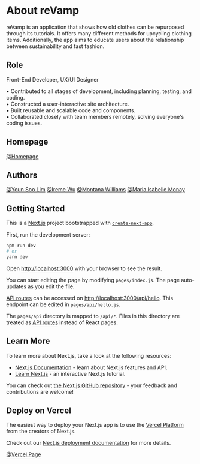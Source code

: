 # About reVamp

reVamp is an application that shows how old clothes can be repurposed through its tutorials. It offers many different methods for upcycling clothing items. Additionally, the app aims to educate users about the relationship between sustainability and fast fashion.


## Role

Front-End Developer, UX/UI Designer

• Contributed to all stages of development, including planning, testing, and coding.<br>
• Constructed a user-interactive site architecture.<br>
• Built reusable and scalable code and components.<br>
• Collaborated closely with team members remotely, solving everyone's coding issues.<br>


## Homepage
[@Homepage](https://revamp-yslim.vercel.app/)


## Authors

[@Youn Soo Lim](https://www.linkedin.com/in/younsoo-lim)
[@Ireme Wu](https://www.linkedin.com/in/irenewuu/)
[@Montana Williams](https://www.instagram.com/montanaawilliams/?hl=en)
[@Maria Isabelle Monay](https://www.linkedin.com/in/maria-isabelle-monay-a11610150/)



## Getting Started


This is a [Next.js](https://nextjs.org/) project bootstrapped with [`create-next-app`](https://github.com/vercel/next.js/tree/canary/packages/create-next-app).

First, run the development server:

```bash
npm run dev
# or
yarn dev
```

Open [http://localhost:3000](http://localhost:3000) with your browser to see the result.

You can start editing the page by modifying `pages/index.js`. The page auto-updates as you edit the file.

[API routes](https://nextjs.org/docs/api-routes/introduction) can be accessed on [http://localhost:3000/api/hello](http://localhost:3000/api/hello). This endpoint can be edited in `pages/api/hello.js`.

The `pages/api` directory is mapped to `/api/*`. Files in this directory are treated as [API routes](https://nextjs.org/docs/api-routes/introduction) instead of React pages.

## Learn More

To learn more about Next.js, take a look at the following resources:

- [Next.js Documentation](https://nextjs.org/docs) - learn about Next.js features and API.
- [Learn Next.js](https://nextjs.org/learn) - an interactive Next.js tutorial.

You can check out [the Next.js GitHub repository](https://github.com/vercel/next.js/) - your feedback and contributions are welcome!

## Deploy on Vercel

The easiest way to deploy your Next.js app is to use the [Vercel Platform](https://vercel.com/new?utm_medium=default-template&filter=next.js&utm_source=create-next-app&utm_campaign=create-next-app-readme) from the creators of Next.js.

Check out our [Next.js deployment documentation](https://nextjs.org/docs/deployment) for more details.

[@Vercel Page](https://revamp-yslim.vercel.app/)
